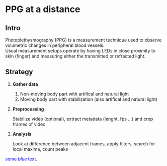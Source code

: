 # PPG at a distance

## Intro
Photoplethysmography (PPG) is a measurement technique used to observe volumetric changes in peripheral blood vessels.  
Usual measurement setups operate by having LEDs in close proximity to skin (finger) and measuring either the transmitted or refracted light.

## Strategy

1. **Gather data**
    1. Non-moving body part with artifical and natural light
    2. Moving body part with stabilization (also artifical and natural light)

2. **Preprocessing**

     Stabilize video (optional), extract metadata (lenght, fps ...) and crop frames of video

4. **Analysis**

   Look at difference between adjacent frames, apply filters, search for local maxima, count peaks

<span style="color:blue">some *blue* text</span>.

